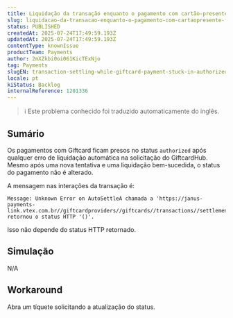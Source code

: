 ```yaml
---
title: Liquidação da transação enquanto o pagamento com cartão-presente fica preso no status autorizado após erro de liquidação automática
slug: liquidacao-da-transacao-enquanto-o-pagamento-com-cartaopresente-fica-preso-no-status-autorizado-apos-erro-de-liquidacao-automatica
status: PUBLISHED
createdAt: 2025-07-24T17:49:59.193Z
updatedAt: 2025-07-24T17:49:59.193Z
contentType: knownIssue
productTeam: Payments
author: 2mXZkbi0oi061KicTExNjo
tag: Payments
slugEN: transaction-settling-while-giftcard-payment-stuck-in-authorized-status-after-autosettle-error
locale: pt
kiStatus: Backlog
internalReference: 1201336
---
```


>ℹ️ Este problema conhecido foi traduzido automaticamente do inglês.

## Sumário


Os pagamentos com Giftcard ficam presos no status `authorized` após qualquer erro de liquidação automática na solicitação do GiftcardHub.
Mesmo após uma nova tentativa e uma liquidação bem-sucedida, o status do pagamento não é alterado.

A mensagem nas interações da transação é:


    Message: Unknown Error on AutoSettleA chamada a 'https://janus-payments-link.vtex.com.br//giftcardproviders//giftcards//transactions//settlements' retornou o status HTTP '()'.


Isso não depende do status HTTP retornado.
## Simulação


N/A


## Workaround


Abra um tíquete solicitando a atualização do status.



